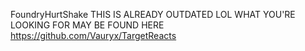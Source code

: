 FoundryHurtShake
THIS IS ALREADY OUTDATED LOL
WHAT YOU'RE LOOKING FOR MAY BE FOUND HERE
https://github.com/Vauryx/TargetReacts